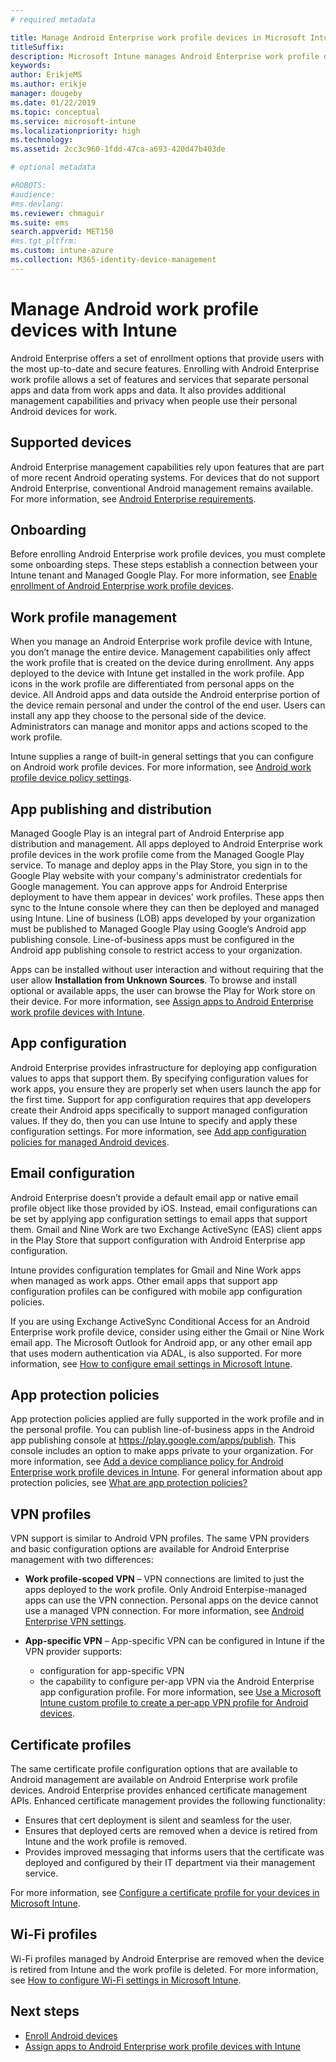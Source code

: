 ```yaml
---
# required metadata

title: Manage Android Enterprise work profile devices in Microsoft Intune
titleSuffix: 
description: Microsoft Intune manages Android Enterprise work profile devices to provide additional management capabilities and privacy when people use their personal Android devices for work.
keywords:
author: ErikjeMS 
ms.author: erikje
manager: dougeby
ms.date: 01/22/2019
ms.topic: conceptual
ms.service: microsoft-intune
ms.localizationpriority: high
ms.technology:
ms.assetid: 2cc3c960-1fdd-47ca-a693-420d47b403de

# optional metadata

#ROBOTS:
#audience:
#ms.devlang:
ms.reviewer: chmaguir
ms.suite: ems
search.appverid: MET150
#ms.tgt_pltfrm:
ms.custom: intune-azure
ms.collection: M365-identity-device-management
---
```


# Manage Android work profile devices with Intune

Android Enterprise offers a set of enrollment options that provide users with the most up-to-date and secure features. Enrolling with Android Enterprise work profile allows a set of features and services that separate personal apps and data from work apps and data. It also provides additional management capabilities and privacy when people use their personal Android devices for work. 

## Supported devices

Android Enterprise management capabilities rely upon features that are part of more recent Android operating systems. For devices that do not support Android Enterprise, conventional Android management remains available. For more information, see [Android Enterprise requirements](https://support.google.com/work/android/answer/6174145?hl=en&ref_topic=6151012).

## Onboarding

Before enrolling Android Enterprise work profile devices, you must complete some onboarding steps. These steps establish a connection between your Intune tenant and Managed Google Play. For more information, see [Enable enrollment of Android Enterprise work profile devices](android-work-profile-enroll.md).

## Work profile management

When you manage an Android Enterprise work profile device with Intune, you don’t manage the entire device. Management capabilities only affect the work profile that is created on the device during enrollment. Any apps deployed to the device with Intune get installed in the work profile. App icons in the work profile are differentiated from personal apps on the device. All Android apps and data outside the Android enterprise portion of the device remain personal and under the control of the end user. Users can install any app they choose to the personal side of the device. Administrators can manage and monitor apps and actions scoped to the work profile.

Intune supplies a range of built-in general settings that you can configure on Android work profile devices. For more information, see [Android work profile device policy settings](compliance-policy-create-android-for-work.md).

## App publishing and distribution

Managed Google Play is an integral part of Android Enterprise app distribution and management. All apps deployed to Android Enterprise work profile devices in the work profile come from the Managed Google Play service. To manage and deploy apps in the Play Store, you sign in to the Google Play website with your company's administrator credentials for Google management. You can approve apps for Android Enterprise deployment to have them appear in devices' work profiles. These apps then sync to the Intune console where they can then be deployed and managed using Intune. Line of business (LOB) apps developed by your organization must be published to Managed Google Play using Google’s Android app publishing console. Line-of-business apps must be configured in the Android app publishing console to restrict access to your organization.

Apps can be installed without user interaction and without requiring that the user allow **Installation from Unknown Sources**. To browse and install optional or available apps, the user can browse the Play for Work store on their device. For more information, see [Assign apps to Android Enterprise work profile devices with Intune](apps-add-android-for-work.md).

## App configuration

Android Enterprise provides infrastructure for deploying app configuration values to apps that support them. By specifying configuration values for work apps, you ensure they are properly set when users launch the app for the first time. Support for app configuration requires that app developers create their Android apps specifically to support managed configuration values. If they do, then you can use Intune to specify and apply these configuration settings. For more information, see [Add app configuration policies for managed Android devices](app-configuration-policies-use-android.md).

## Email configuration

Android Enterprise doesn’t provide a default email app or native email profile object like those provided by iOS. Instead, email configurations can be set by applying app configuration settings to email apps that support them. Gmail and Nine Work are two Exchange ActiveSync (EAS) client apps in the Play Store that support configuration with Android Enterprise app configuration.

Intune provides configuration templates for Gmail and Nine Work apps when managed as work apps. Other email apps that support app configuration profiles can be configured with mobile app configuration policies.

If you are using Exchange ActiveSync Conditional Access for an Android Enterprise work profile device, consider using either the Gmail or Nine Work email app. The Microsoft Outlook for Android app, or any other email app that uses modern authentication via ADAL, is also supported. For more information, see [How to configure email settings in Microsoft Intune](email-settings-configure.md).

## App protection policies

App protection policies applied are fully supported in the work profile and in the personal profile. You can publish line-of-business apps in the Android app publishing console at https://play.google.com/apps/publish. This console includes an option to make apps private to your organization. For more information, see [Add a device compliance policy for Android Enterprise work profile devices in Intune](compliance-policy-create-android-for-work.md). For general information about app protection policies, see [What are app protection policies?](app-protection-policy.md)

## VPN profiles

VPN support is similar to Android VPN profiles. The same VPN providers and basic configuration options are available for Android Enterprise management with two differences:

- **Work profile-scoped VPN** – VPN connections are limited to just the apps deployed to the work profile. Only Android Enterpise-managed apps can use the VPN connection. Personal apps on the device cannot use a managed VPN connection. For more information, see [Android Enterprise VPN settings](vpn-settings-android-enterprise.md).

- **App-specific VPN** – App-specific VPN can be configured in Intune if the VPN provider supports:
  - configuration for app-specific VPN
  - the capability to configure per-app VPN via the Android Enterprise app configuration profile.
  For more information, see [Use a Microsoft Intune custom profile to create a per-app VPN profile for Android devices](android-pulse-secure-per-app-vpn.md).

## Certificate profiles

The same certificate profile configuration options that are available to Android management are available on Android Enterprise work profile devices. Android Enterprise provides enhanced certificate management APIs. Enhanced certificate management provides the following functionality:

- Ensures that cert deployment is silent and seamless for the user.
- Ensures that deployed certs are removed when a device is retired from Intune and the work profile is removed.
- Provides improved messaging that informs users that the certificate was deployed and configured by their IT department via their management service.

For more information, see [Configure a certificate profile for your devices in Microsoft Intune](certificates-configure.md).

## Wi-Fi profiles

Wi-Fi profiles managed by Android Enterprise are removed when the device is retired from Intune and the work profile is deleted. For more information, see [How to configure Wi-Fi settings in Microsoft Intune](wi-fi-settings-configure.md).

## Next steps
- [Enroll Android devices](android-enroll.md)
- [Assign apps to Android Enterprise work profile devices with Intune](apps-add-android-for-work.md)
